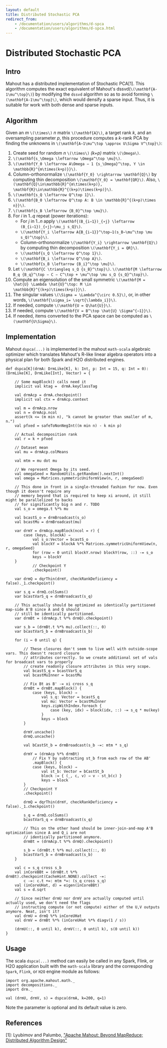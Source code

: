 ```yaml
---
layout: default
title: Distributed Stochastic PCA
redirect_from:
    - /documentation/users/algorithms/d-spca
    - /documentation/users/algorithms/d-spca.html
---
```


# Distributed Stochastic PCA


## Intro

Mahout has a distributed implementation of Stochastic PCA[1]. This algorithm computes the exact equivalent of Mahout's dssvd(`\(\mathbf{A-1\mu^\top}\)`) by modifying the `dssvd` algorithm so as to avoid forming `\(\mathbf{A-1\mu^\top}\)`, which would densify a sparse input. Thus, it is suitable for work with both dense and sparse inputs.

## Algorithm

Given an *m* `\(\times\)` *n* matrix `\(\mathbf{A}\)`, a target rank *k*, and an oversampling parameter *p*, this procedure computes a *k*-rank PCA by finding the unknowns in `\(\mathbf{A−1\mu^\top \approx U\Sigma V^\top}\)`:

1. Create seed for random *n* `\(\times\)` *(k+p)* matrix `\(\Omega\)`.
2. `\(\mathbf{s_\Omega \leftarrow \Omega^\top \mu}\)`.
3. `\(\mathbf{Y_0 \leftarrow A\Omega − 1 {s_\Omega}^\top, Y \in \mathbb{R}^{m\times(k+p)}}\)`.
4. Column-orthonormalize `\(\mathbf{Y_0} \rightarrow \mathbf{Q}\)` by computing thin decomposition `\(\mathbf{Y_0} = \mathbf{QR}\)`. Also, `\(\mathbf{Q}\in\mathbb{R}^{m\times(k+p)}, \mathbf{R}\in\mathbb{R}^{(k+p)\times(k+p)}\)`.
5. `\(\mathbf{s_Q \leftarrow Q^\top 1}\)`.
6. `\(\mathbf{B_0 \leftarrow Q^\top A: B \in \mathbb{R}^{(k+p)\times n}}\)`.
7. `\(\mathbf{s_B \leftarrow {B_0}^\top \mu}\)`.
8. For *i* in 1..*q* repeat (power iterations):
    - For *j* in 1..*n* apply `\(\mathbf{(B_{i−1})_{∗j} \leftarrow (B_{i−1})_{∗j}−\mu_j s_Q}\)`.
    - `\(\mathbf{Y_i \leftarrow A{B_{i−1}}^\top−1(s_B−\mu^\top \mu s_Q)^\top}\)`.
    - Column-orthonormalize `\(\mathbf{Y_i} \rightarrow \mathbf{Q}\)` by computing thin decomposition `\(\mathbf{Y_i = QR}\)`.
    - `\(\mathbf{s_Q \leftarrow Q^\top 1}\)`.
    - `\(\mathbf{B_i \leftarrow Q^\top A}\)`.
    - `\(\mathbf{s_B \leftarrow {B_i}^\top \mu}\)`.
9. Let `\(\mathbf{C \triangleq s_Q {s_B}^\top}\)`. `\(\mathbf{M \leftarrow B_q {B_q}^\top − C − C^\top + \mu^\top \mu s_Q {s_Q}^\top}\)`.
10. Compute an eigensolution of the small symmetric `\(\mathbf{M = \hat{U} \Lambda \hat{U}^\top: M \in \mathbb{R}^{(k+p)\times(k+p)}}\)`.
11. The singular values `\(\Sigma = \Lambda^{\circ 0.5}\)`, or, in other words, `\(\mathbf{\sigma_i= \sqrt{\lambda_i}}\)`.
12. If needed, compute `\(\mathbf{U = Q\hat{U}}\)`.
13. If needed, compute `\(\mathbf{V = B^\top \hat{U} \Sigma^{−1}}\)`.
14. If needed, items converted to the PCA space can be computed as `\(\mathbf{U\Sigma}\)`.

## Implementation

Mahout `dspca(...)` is implemented in the mahout `math-scala` algebraic optimizer which translates Mahout's R-like linear algebra operators into a physical plan for both Spark and H2O distributed engines.

    def dspca[K](drmA: DrmLike[K], k: Int, p: Int = 15, q: Int = 0):
    (DrmLike[K], DrmLike[Int], Vector) = {

        // Some mapBlock() calls need it
        implicit val ktag =  drmA.keyClassTag

        val drmAcp = drmA.checkpoint()
        implicit val ctx = drmAcp.context

        val m = drmAcp.nrow
    	val n = drmAcp.ncol
        assert(k <= (m min n), "k cannot be greater than smaller of m, n.")
        val pfxed = safeToNonNegInt((m min n) - k min p)

        // Actual decomposition rank
        val r = k + pfxed

        // Dataset mean
        val mu = drmAcp.colMeans

        val mtm = mu dot mu

        // We represent Omega by its seed.
        val omegaSeed = RandomUtils.getRandom().nextInt()
        val omega = Matrices.symmetricUniformView(n, r, omegaSeed)

        // This done in front in a single-threaded fashion for now. Even though it doesn't require any
        // memory beyond that is required to keep xi around, it still might be parallelized to backs
        // for significantly big n and r. TODO
        val s_o = omega.t %*% mu

        val bcastS_o = drmBroadcast(s_o)
        val bcastMu = drmBroadcast(mu)

        var drmY = drmAcp.mapBlock(ncol = r) {
            case (keys, blockA) ⇒
                val s_o:Vector = bcastS_o
                val blockY = blockA %*% Matrices.symmetricUniformView(n, r, omegaSeed)
                for (row ← 0 until blockY.nrow) blockY(row, ::) -= s_o
                keys → blockY
        }
                // Checkpoint Y
                .checkpoint()

        var drmQ = dqrThin(drmY, checkRankDeficiency = false)._1.checkpoint()

        var s_q = drmQ.colSums()
        var bcastVarS_q = drmBroadcast(s_q)

        // This actually should be optimized as identically partitioned map-side A'B since A and Q should
        // still be identically partitioned.
        var drmBt = (drmAcp.t %*% drmQ).checkpoint()

        var s_b = (drmBt.t %*% mu).collect(::, 0)
        var bcastVarS_b = drmBroadcast(s_b)

        for (i ← 0 until q) {

            // These closures don't seem to live well with outside-scope vars. This doesn't record closure
            // attributes correctly. So we create additional set of vals for broadcast vars to properly
            // create readonly closure attributes in this very scope.
            val bcastS_q = bcastVarS_q
            val bcastMuInner = bcastMu

            // Fix Bt as B' -= xi cross s_q
            drmBt = drmBt.mapBlock() {
                case (keys, block) ⇒
                    val s_q: Vector = bcastS_q
                    val mu: Vector = bcastMuInner
                    keys.zipWithIndex.foreach {
                        case (key, idx) ⇒ block(idx, ::) -= s_q * mu(key)
                    }
                    keys → block
            }

            drmY.uncache()
            drmQ.uncache()

            val bCastSt_b = drmBroadcast(s_b -=: mtm * s_q)

            drmY = (drmAcp %*% drmBt)
                // Fix Y by subtracting st_b from each row of the AB'
                .mapBlock() {
                case (keys, block) ⇒
                    val st_b: Vector = bCastSt_b
                    block := { (_, c, v) ⇒ v - st_b(c) }
                    keys → block
            }
            // Checkpoint Y
            .checkpoint()

            drmQ = dqrThin(drmY, checkRankDeficiency = false)._1.checkpoint()

            s_q = drmQ.colSums()
            bcastVarS_q = drmBroadcast(s_q)

            // This on the other hand should be inner-join-and-map A'B optimization since A and Q_i are not
            // identically partitioned anymore.
            drmBt = (drmAcp.t %*% drmQ).checkpoint()

            s_b = (drmBt.t %*% mu).collect(::, 0)
            bcastVarS_b = drmBroadcast(s_b)
        }

        val c = s_q cross s_b
        val inCoreBBt = (drmBt.t %*% drmBt).checkpoint(CacheHint.NONE).collect -=:
            c -=: c.t +=: mtm *=: (s_q cross s_q)
        val (inCoreUHat, d) = eigen(inCoreBBt)
        val s = d.sqrt

        // Since neither drmU nor drmV are actually computed until actually used, we don't need the flags
        // instructing compute (or not compute) either of the U,V outputs anymore. Neat, isn't it?
        val drmU = drmQ %*% inCoreUHat
        val drmV = drmBt %*% (inCoreUHat %*% diagv(1 / s))

        (drmU(::, 0 until k), drmV(::, 0 until k), s(0 until k))
    }

## Usage

The scala `dspca(...)` method can easily be called in any Spark, Flink, or H2O application built with the `math-scala` library and the corresponding `Spark`, `Flink`, or `H2O` engine module as follows:

    import org.apache.mahout.math._
    import decompositions._
    import drm._

    val (drmU, drmV, s) = dspca(drmA, k=200, q=1)

Note the parameter is optional and its default value is zero.

## References

[1]: Lyubimov and Palumbo, ["Apache Mahout: Beyond MapReduce; Distributed Algorithm Design"](https://www.amazon.com/Apache-Mahout-MapReduce-Dmitriy-Lyubimov/dp/1523775785)

